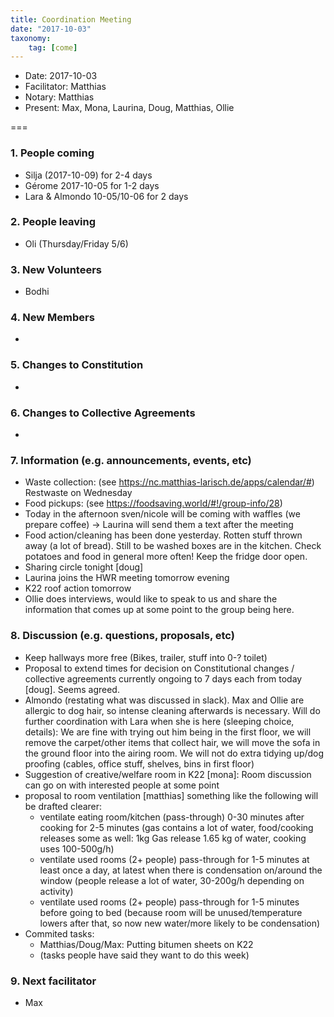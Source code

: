 ```yaml
---
title: Coordination Meeting
date: "2017-10-03"
taxonomy:
    tag: [come]
---
```


- Date: 2017-10-03
- Facilitator: Matthias
- Notary: Matthias
- Present: Max, Mona, Laurina, Doug, Matthias, Ollie

===

### 1. People coming
- Silja (2017-10-09) for 2-4 days
- Gérome 2017-10-05 for 1-2 days
- Lara & Almondo 10-05/10-06 for 2 days

### 2. People leaving
- Oli (Thursday/Friday 5/6)

### 3. New Volunteers
- Bodhi

### 4. New Members
-

### 5. Changes to Constitution
-

### 6. Changes to Collective Agreements
-

### 7. Information (e.g. announcements, events, etc)
- Waste collection: (see https://nc.matthias-larisch.de/apps/calendar/#) Restwaste on Wednesday
- Food pickups: (see https://foodsaving.world/#!/group-info/28)
- Today in the afternoon sven/nicole will be coming with waffles (we prepare coffee) -> Laurina will send them a text after the meeting
- Food action/cleaning has been done yesterday. Rotten stuff thrown away (a lot of bread). Still to be washed boxes are in the kitchen. Check potatoes and food in general more often! Keep the fridge door open.
- Sharing circle tonight [doug]
- Laurina joins the HWR meeting tomorrow evening
- K22 roof action tomorrow
- Ollie does interviews, would like to speak to us and share the information that comes up at some point to the group being here.


### 8. Discussion (e.g. questions, proposals, etc)
- Keep hallways more free (Bikes, trailer, stuff into 0-? toilet)
- Proposal to extend times for decision on Constitutional changes / collective agreements currently ongoing to 7 days each from today [doug]. Seems agreed.
- Almondo (restating what was discussed in slack). Max and Ollie are allergic to dog hair, so intense cleaning afterwards is necessary. Will do further coordination with Lara when she is here (sleeping choice, details): We are fine with trying out him being in the first floor, we will remove the carpet/other items that collect hair, we will move the sofa in the ground floor into the airing room. We will not do extra tidying up/dog proofing (cables, office stuff, shelves, bins in first floor)
- Suggestion of creative/welfare room in K22 [mona]: Room discussion can go on with interested people at some point
- proposal to room ventilation [matthias] something like the following will be drafted clearer:
  - ventilate eating room/kitchen (pass-through) 0-30 minutes after cooking for 2-5 minutes (gas contains a lot of water, food/cooking releases some as well: 1kg Gas release 1.65 kg of water, cooking uses 100-500g/h)
  - ventilate used rooms (2+ people) pass-through for 1-5 minutes at least once a day, at latest when there is condensation on/around the window (people release a lot of water, 30-200g/h depending on activity)
  - ventilate used rooms (2+ people) pass-through for 1-5 minutes before going to bed (because room will be unused/temperature lowers after that, so now new water/more likely to be condensation)
- Commited tasks:
  - Matthias/Doug/Max: Putting bitumen sheets on K22
  - (tasks people have said they want to do this week)

### 9. Next facilitator
- Max
